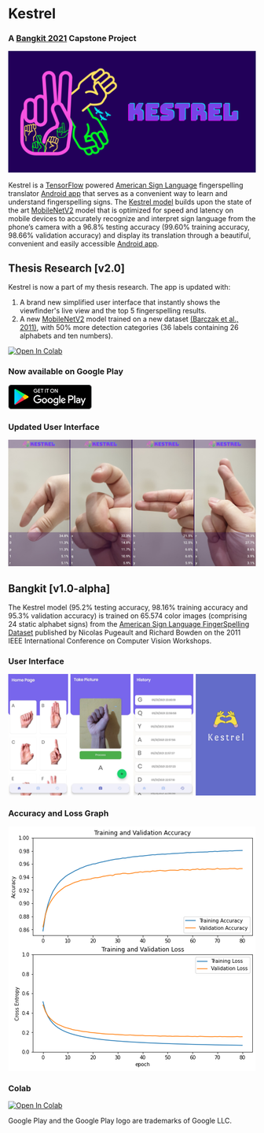 # Kestrel
### A [Bangkit 2021](https://grow.google/intl/id_id/bangkit/) Capstone Project

<a href='https://play.google.com/store/apps/details?id=com.wenzelarifiandi.kestrel&utm_source=github&pcampaignid=pcampaignidMKT-Other-global-all-co-prtnr-py-PartBadge-Mar2515-1'><img alt='Get it on Google Play' src='assets/Kestrel_Feature_Graphics.png'/></a>

Kestrel is a [TensorFlow](https://www.tensorflow.org/about) powered [American Sign Language](https://www.nidcd.nih.gov/health/american-sign-language) fingerspelling translator [Android app](https://play.google.com/store/apps/details?id=com.wenzelarifiandi.kestrel&utm_source=github&pcampaignid=pcampaignidMKT-Other-global-all-co-prtnr-py-PartBadge-Mar2515-1) that serves as a convenient way to learn and understand fingerspelling signs. The [Kestrel model](https://colab.research.google.com/drive/1DQjkQ1spF1PyN7fWzvURB4uP9T2OxgAp?usp=sharing) builds upon the state of the art [MobileNetV2](https://arxiv.org/abs/1801.04381) model that is optimized for speed and latency on mobile devices to accurately recognize and interpret sign language from the phone’s camera with a 96.8% testing accuracy (99.60% training accuracy, 98.66% validation accuracy) and display its translation through a beautiful, convenient and easily accessible [Android app](https://play.google.com/store/apps/details?id=com.wenzelarifiandi.kestrel&utm_source=github&pcampaignid=pcampaignidMKT-Other-global-all-co-prtnr-py-PartBadge-Mar2515-1). 

## Thesis Research [v2.0]
Kestrel is now a part of my thesis research. The app is updated with:

1.  A brand new simplified user interface that instantly shows the viewfinder's live view and the top 5 fingerspelling results.
2.  A new [MobileNetV2](https://arxiv.org/abs/1801.04381) model trained on a new dataset [(Barczak et al., 2011)](https://www.massey.ac.nz/massey/fms/Colleges/College%20of%20Sciences/IIMS/RLIMS/Volume%2015/GestureDatasetRLIMS2011.pdf), with 50% more detection categories (36 labels containing 26 alphabets and ten numbers).

<a href="https://colab.research.google.com/drive/1DQjkQ1spF1PyN7fWzvURB4uP9T2OxgAp?usp=sharing" target="_parent"><img src="https://colab.research.google.com/assets/colab-badge.svg" alt="Open In Colab"/></a>

### Now available on Google Play
<a href='https://play.google.com/store/apps/details?id=com.wenzelarifiandi.kestrel&utm_source=github&pcampaignid=pcampaignidMKT-Other-global-all-co-prtnr-py-PartBadge-Mar2515-1'><img alt='Get it on Google Play' src='https://github.com/WenzelArifiandi/kestrel/blob/main/assets/google-play-badge-mini-new.png'/></a>

### Updated User Interface
![Updated UI Screenshots](assets/Kestrel_UI_Combined_JPG.jpg)

## Bangkit [v1.0-alpha] 
The Kestrel model (95.2% testing accuracy, 98.16% training accuracy and 95.3% validation accuracy) is trained on 65.574 color images (comprising 24 static alphabet signs) from the [American Sign Language FingerSpelling Dataset](https://ieeexplore.ieee.org/document/6130290) published by Nicolas Pugeault and Richard Bowden on the 2011 IEEE International Conference on Computer Vision Workshops. 

### User Interface
![Screenshots](assets/Combined.png)

### Accuracy and Loss Graph
![Accuracy and Loss Graph](assets/Accuracy.png)

### Colab
<a href="https://colab.research.google.com/github/WenzelArifiandi/kestrel/blob/main/TensorFlow/Kestrel%2BModel%2BPure200.ipynb" target="_parent"><img src="https://colab.research.google.com/assets/colab-badge.svg" alt="Open In Colab"/></a>

Google Play and the Google Play logo are trademarks of Google LLC.
